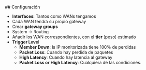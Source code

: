 ## Configuración

- **Interfaces**: Tantos como WANs tengamos
 - Cada WAN tendrá su propio gateway
- Crear **gateway groups**
 - System → Routing
 - Añadir los WAN correspondientes, con el **tier** (peso) estimado
 - **Trigger Level**
    - **Member Down**: la IP monitorizada tiene 100% de perdidas
    - **Packet Loss**: Cuando hay perdida de paquetes
    - **High Latency**: Cuando hay latencia al gateway
    - **Packet Loss or High Latency**: Cualquiera de las condiciones.
